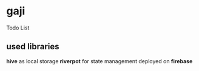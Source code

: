 # gaji

Todo List

## used libraries
**hive** as local storage
**riverpot** for state management
deployed on **firebase**
